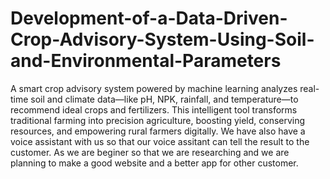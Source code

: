 # Development-of-a-Data-Driven-Crop-Advisory-System-Using-Soil-and-Environmental-Parameters
A smart crop advisory system powered by machine learning analyzes real-time soil and climate data—like pH, NPK, rainfall, and temperature—to recommend ideal crops and fertilizers. This intelligent tool transforms traditional farming into precision agriculture, boosting yield, conserving resources, and empowering rural farmers digitally.
We have also have a voice assistant with us so that our voice assitant can tell the result to the customer.
As we are beginer so that we are researching and we are planning to make a good website and a better app for other customer.

